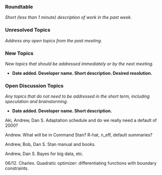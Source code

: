 ### Roundtable
_Short (less than 1 minute) description of work in the past week._


### Unresolved Topics
_Address any open topics from the past meeting._

### New Topics
_New topics that should be addressed immediately or by the next
meeting._

* __Date added. Developer name.  Short description.  Desired resolution.__


### Open Discussion Topics

_Any topics that do not need to be addressed in the short term,
including speculation and brainstorming._

* __Date added. Developer name.  Short description.__

Aki, Andrew, Dan S.  Adaptation schedule and do we really need a default of 2000?

Andrew.  What will be in Command Stan?  R-hat, n_eff, default summaries?

Andrew, Bob, Dan S.  Stan manual and books.

Andrew, Dan S.  Bayes for big data, etc.

06/12. Charles. Quadratic optimizer: differentiating functions with boundary constraints. 
